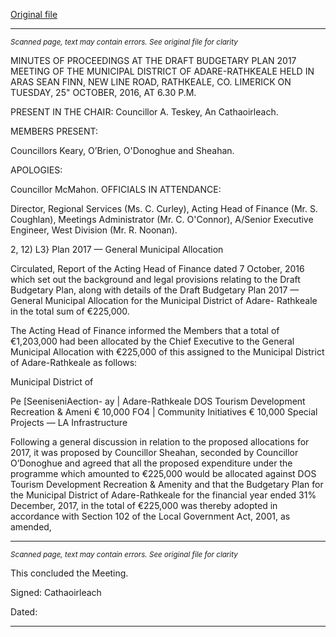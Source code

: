 [Original file](https://beta.limerick.ie/sites/default/files/media/documents/2017-04/minutes_-_municipal_district_of_adare-rathkeale_-_25th_october_2016.pdf)

---
*<small>Scanned page, text may contain errors. See original file for clarity</small>*  

MINUTES OF PROCEEDINGS AT THE DRAFT BUDGETARY PLAN 2017 MEETING OF THE
MUNICIPAL DISTRICT OF ADARE-RATHKEALE HELD IN ARAS SEAN FINN, NEW LINE ROAD,
RATHKEALE, CO. LIMERICK ON TUESDAY, 25" OCTOBER, 2016, AT 6.30 P.M.

PRESENT IN THE CHAIR: Councillor A. Teskey, An Cathaoirleach.

MEMBERS PRESENT:

Councillors Keary, O’Brien, O'Donoghue and Sheahan.

APOLOGIES:

Councillor McMahon.
OFFICIALS IN ATTENDANCE:

Director, Regional Services (Ms. C. Curley), Acting Head of Finance (Mr. S. Coughlan), Meetings
Administrator (Mr. C. O'Connor), A/Senior Executive Engineer, West Division (Mr. R. Noonan).

2, 12) L3} Plan 2017 — General Municipal Allocation

Circulated, Report of the Acting Head of Finance dated 7 October, 2016 which set out the
background and legal provisions relating to the Draft Budgetary Plan, along with details of the
Draft Budgetary Plan 2017 — General Municipal Allocation for the Municipal District of Adare-
Rathkeale in the total sum of €225,000.

The Acting Head of Finance informed the Members that a total of €1,203,000 had been allocated
by the Chief Executive to the General Municipal Allocation with €225,000 of this assigned to the
Municipal District of Adare-Rathkeale as follows:

Municipal District of

Pe [SeeniseniAection- ay |
Adare-Rathkeale
DOS Tourism Development Recreation & Ameni € 10,000
FO4 | Community Initiatives € 10,000
Special Projects — LA Infrastructure

Following a general discussion in relation to the proposed allocations for 2017, it was proposed by
Councillor Sheahan, seconded by Councillor O’Donoghue and agreed that all the proposed
expenditure under the programme which amounted to €225,000 would be allocated against DOS
Tourism Development Recreation & Amenity and that the Budgetary Plan for the Municipal
District of Adare-Rathkeale for the financial year ended 31% December, 2017, in the total of
€225,000 was thereby adopted in accordance with Section 102 of the Local Government Act, 2001,
as amended,


---
*<small>Scanned page, text may contain errors. See original file for clarity</small>*  

This concluded the Meeting.

Signed:
Cathaoirleach

Dated:


---
